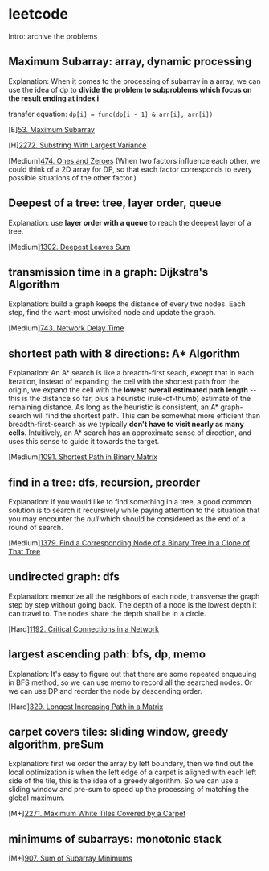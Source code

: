 # leetcode
Intro: archive the problems

## Maximum Subarray: array, dynamic processing
Explanation: When it comes to the processing of subarray in a array, we can use the idea of dp to **divide the problem to subproblems which focus on the result ending at index i**

transfer equation: `dp[i] = func(dp[i - 1] & arr[i], arr[i])`

[E][53. Maximum Subarray](https://leetcode.com/problems/maximum-subarray/)

[H][2272. Substring With Largest Variance](https://leetcode.com/problems/substring-with-largest-variance/)

[Medium][474. Ones and Zeroes](https://leetcode.com/problems/ones-and-zeroes/)
(When two factors influence each other, we could think of a 2D array for DP, so that each factor corresponds to every possible situations of the other factor.)

## Deepest of a tree: tree, layer order, queue
Explanation: use **layer order with a queue** to reach the deepest layer of a tree.

[Medium][1302. Deepest Leaves Sum](https://leetcode.com/problems/deepest-leaves-sum/)


## transmission time in a graph: Dijkstra's Algorithm
Explanation: build a graph keeps the distance of every two nodes. Each step, find the want-most unvisited node and update the graph.

[Medium][743. Network Delay Time](https://leetcode.com/problems/network-delay-time/)


## shortest path with 8 directions: A* Algorithm
Explanation: An A* search is like a breadth-first seach, except that in each iteration, instead of expanding the cell with the shortest path from the origin, we expand the cell with the **lowest overall estimated path length** -- this is the distance so far, plus a heuristic (rule-of-thumb) estimate of the remaining distance. As long as the heuristic is consistent, an A* graph-search will find the shortest path. This can be somewhat more efficient than breadth-first-search as we typically **don't have to visit nearly as many cells**. Intuitively, an A* search has an approximate sense of direction, and uses this sense to guide it towards the target.

[Medium][1091. Shortest Path in Binary Matrix](https://leetcode.com/problems/shortest-path-in-binary-matrix/)


## find in a tree: dfs, recursion, preorder
Explanation: if you would like to find something in a tree, a good common solution is to search it recursively while paying attention to the situation that you may encounter the *null* which should be considered as the end of a round of search.

[Medium][1379. Find a Corresponding Node of a Binary Tree in a Clone of That Tree](https://leetcode.com/problems/find-a-corresponding-node-of-a-binary-tree-in-a-clone-of-that-tree/)


## undirected graph: dfs
Explanation: memorize all the neighbors of each node, transverse the graph step by step without going back. The depth of a node is the lowest depth it can travel to. The nodes share the depth shall be in a circle.

[Hard][1192. Critical Connections in a Network](https://leetcode.com/problems/critical-connections-in-a-network/)


## largest ascending path: bfs, dp, memo
Explanation: 
It's easy to figure out that there are some repeated enqueuing in BFS method, so we can use memo to record all the searched nodes. 
Or we can use DP and reorder the node by descending order.

[Hard][329. Longest Increasing Path in a Matrix](https://leetcode.com/problems/longest-increasing-path-in-a-matrix/)


## carpet covers tiles: sliding window, greedy algorithm, preSum
Explanation: first we order the array by left boundary, then we find out the local optimization is when the left edge of a carpet is aligned with each left side of the tile, this is the idea of a greedy algorithm. So we can use a sliding window and pre-sum to speed up the processing of matching the global maximum.

[M+][2271. Maximum White Tiles Covered by a Carpet](https://leetcode.com/problems/maximum-white-tiles-covered-by-a-carpet/)


## minimums of subarrays: monotonic stack
[M+][907. Sum of Subarray Minimums](https://leetcode.com/problems/sum-of-subarray-minimums/)


## 
